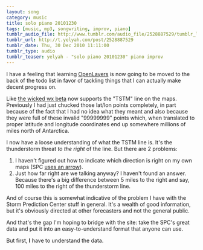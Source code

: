 ```yaml
---
layout: song
category: music
title: solo piano 20101230
tags: [music, mp3, songwriting, improv, piano]
tumblr_audio_file: http://www.tumblr.com/audio_file/2528887529/tumblr_le93qjmKLt1qzo4ep
tumblr_url: http://t.yelyah.com/post/2528887529
tumblr_date: Thu, 30 Dec 2010 11:11:00
tumblr_type: audio
tumblr_teaser: yelyah - "solo piano 20101230" piano improv
---
```

I have a feeling that learning [OpenLayers](http://openlayers.org/) is now going to be moved to the back of the todo list in favor of tackling things that I can actually make decent progress on.

Like [the wicked wx beta](http://wickedwx.heroku.com/) now supports the "TSTM" line on the maps. Previously I had just chucked those lat/lon points completely, in part because of the fact that I had no idea what they meant and also because they were full of these invalid "99999999" points which, when translated to proper latitude and longitude coordinates end up somewhere millions of miles north of Antarctica.

I now have a loose understanding of what the TSTM line is. It's the thunderstorm threat *to the right* of the line. But there are 2 problems:

1. I haven't figured out how to indicate which direction is right on my own maps (SPC [uses an arrow](http://spc.noaa.gov/products/outlook/archive/2010/day1otlk_20101229_1200_prt.gif)).
2. Just how far right are we talking anyway? I haven't found an answer. Because there's a big difference between 5 miles to the right and say, 100 miles to the right of the thunderstorm line.

And of course this is somewhat indicative of the problem I have with the Storm Prediction Center stuff in general. It's a wealth of good information, but it's obviously directed at other forecasters and not the general public.

And that's the gap I'm hoping to bridge with the site: take the SPC's great data and put it into an easy-to-understand format that anyone can use.

But first, **I** have to understand the data.
